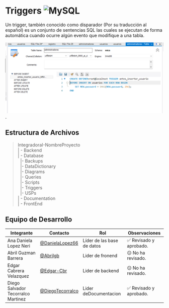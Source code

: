 # Triggers ![MySQL](https://img.shields.io/badge/MySQL-00000F?style=for-the-badge&logo=mysql&logoColor=whitee)


Un trigger, también conocido como disparador (Por su traducción al español) es un conjunto de sentencias SQL las cuales se ejecutan de forma automática cuando ocurre algún evento que modifique a una tabla.

![Triggers](https://github.com/DanielaLopez66/MicroAyuda-Proyecto/blob/main/Databases/Triggers/triggers.PNG).

## Estructura de Archivos

>IntegradoraI-NombreProyecto<br>
>| - Backend <br>
>| - Database<br>
 >&nbsp;&nbsp;|- Backups<br>
 >&nbsp;&nbsp;|- DataDictionary<br>
 >&nbsp;&nbsp;|- Diagrams<br>
 >&nbsp;&nbsp;|- Queries<br>
 >&nbsp;&nbsp;|- Scripts<br>
 >&nbsp;&nbsp;|- Triggers<br>
 >&nbsp;&nbsp;|- USPs<br>
>| - Documentation<br>
>| - FrontEnd


## Equipo de Desarrollo

|Integrante|Contacto|Rol|Observaciones|
|------------|--------|---|---|
|Ana Daniela Lopez Neri|[@DanielaLopez66](https://github.com/DanielaLopez66)|Líder de las base de datos|✅ Revisado y aprobado.|
|Abril Guzman Barrera|[@Abrilgb](https://github.com/Abrilgb)|Lider de fronend|😐 No ha revisado.|
|Edgar Cabrera Velazquez |[@Edgar-Cbr](https://github.com/Edgar-Cbr)|Lider de backend|😐 No ha revisado.|
|Diego Salvador Tecorralco Martinez |[@DiegoTecorralco](https://github.com/DiegoTecorralco)|Lider deDocumentacion|✅ Revisado y aprobado.|

